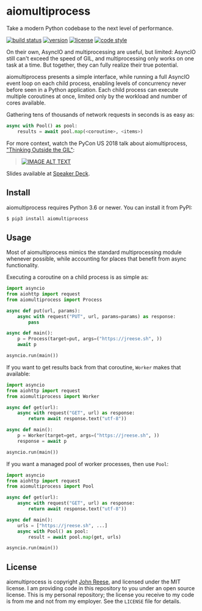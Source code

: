 aiomultiprocess
===============

Take a modern Python codebase to the next level of performance.

[![build status](https://travis-ci.org/jreese/aiomultiprocess.svg?branch=master)](https://travis-ci.org/jreese/aiomultiprocess)
[![version](https://img.shields.io/pypi/v/aiomultiprocess.svg)](https://pypi.org/project/aiomultiprocess)
[![license](https://img.shields.io/pypi/l/aiomultiprocess.svg)](https://github.com/jreese/aiomultiprocess/blob/master/LICENSE)
[![code style](https://img.shields.io/badge/code%20style-black-000000.svg)](https://github.com/ambv/black)

On their own, AsyncIO and multiprocessing are useful, but limited:
AsyncIO still can't exceed the speed of GIL, and multiprocessing only works on
one task at a time.  But together, they can fully realize their true potential.

aiomultiprocess presents a simple interface, while running a full AsyncIO event
loop on each child process, enabling levels of concurrency never before seen
in a Python application.  Each child process can execute multiple coroutines
at once, limited only by the workload and number of cores available.

Gathering tens of thousands of network requests in seconds is as easy as:

```python
async with Pool() as pool:
    results = await pool.map(<coroutine>, <items>)
```

For more context, watch the PyCon US 2018 talk about aiomultiprocess,
["Thinking Outside the GIL"][pycon-2018]:

> [![IMAGE ALT TEXT](http://img.youtube.com/vi/0kXaLh8Fz3k/0.jpg)](http://www.youtube.com/watch?v=0kXaLh8Fz3k "PyCon 2018 - John Reese - Thinking Outside the GIL with AsyncIO and Multiprocessing")

Slides available at [Speaker Deck](https://speakerdeck.com/jreese/thinking-outside-the-gil-2).


Install
-------

aiomultiprocess requires Python 3.6 or newer.
You can install it from PyPI:

```bash session
$ pip3 install aiomultiprocess
```


Usage
-----

Most of aiomultiprocess mimics the standard multiprocessing module whenever
possible, while accounting for places that benefit from async functionality.

Executing a coroutine on a child process is as simple as:

```python
import asyncio
from aiohttp import request
from aiomultiprocess import Process

async def put(url, params):
    async with request("PUT", url, params=params) as response:
        pass

async def main():
    p = Process(target=put, args=("https://jreese.sh", ))
    await p

asyncio.run(main())
```

If you want to get results back from that coroutine, `Worker` makes that available:

```python
import asyncio
from aiohttp import request
from aiomultiprocess import Worker

async def get(url):
    async with request("GET", url) as response:
        return await response.text("utf-8"))

async def main():
    p = Worker(target=get, args=("https://jreese.sh", ))
    response = await p

asyncio.run(main())
```

If you want a managed pool of worker processes, then use `Pool`:

```python
import asyncio
from aiohttp import request
from aiomultiprocess import Pool

async def get(url):
    async with request("GET", url) as response:
        return await response.text("utf-8"))

async def main():
    urls = ["https://jreese.sh", ...]
    async with Pool() as pool:
        result = await pool.map(get, urls)

asyncio.run(main())
```


License
-------

aiomultiprocess is copyright [John Reese](https://jreese.sh), and licensed under
the MIT license.  I am providing code in this repository to you under an open
source license.  This is my personal repository; the license you receive to
my code is from me and not from my employer. See the `LICENSE` file for details.


[pycon-2018]: https://www.youtube.com/watch?v=0kXaLh8Fz3k
